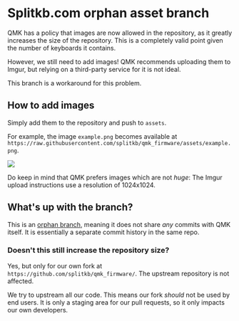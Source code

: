 # Splitkb.com orphan asset branch

QMK has a policy that images are now allowed in the repository,
as it greatly increases the size of the repository.
This is a completely valid point given the number of keyboards it contains.

However, we still need to add images! QMK recommends uploading them to Imgur,
but relying on a third-party service for it is not ideal.

This branch is a workaround for this problem.

## How to add images

Simply add them to the repository and push to `assets`.

For example, the image `example.png` becomes available
at `https://raw.githubusercontent.com/splitkb/qmk_firmware/assets/example.png`.

![](https://raw.githubusercontent.com/splitkb/qmk_firmware/assets/example.png)

Do keep in mind that QMK prefers images which are not *huge*:
The Imgur upload instructions use a resolution of 1024x1024.

## What's up with the branch?

This is an [orphan branch](https://git-scm.com/docs/git-checkout#Documentation/git-checkout.txt---orphanltnew-branchgt), meaning it does not share _any_ commits with QMK itself.
It is essentially a separate commit history in the same repo.

### Doesn't this still increase the repository size?

Yes, but only for our own fork at `https://github.com/splitkb/qmk_firmware/`.
The upstream repository is not affected.

We try to upstream all our code. This means our fork *should* not be used by end users.
It is only a staging area for our pull requests, so it only impacts our own developers.
